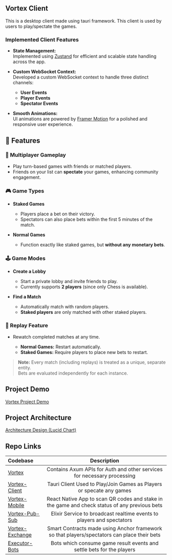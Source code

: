 ## Vortex Client
This is a desktop client made using tauri framework. This client is used by users to play/spectate the games.

### Implemented Client Features

- **State Management:**  
  Implemented using [Zustand](https://github.com/pmndrs/zustand) for efficient and scalable state handling across the app.

- **Custom WebSocket Context:**  
  Developed a custom WebSocket context to handle three distinct channels:
  - **User Events**
  - **Player Events**
  - **Spectator Events**

- **Smooth Animations:**  
  UI animations are powered by [Framer Motion](https://www.framer.com/motion/) for a polished and responsive user experience.

## 🧩 Features

### 👥 Multiplayer Gameplay
- Play turn-based games with friends or matched players.
- Friends on your list can **spectate** your games, enhancing community engagement.

### 🎮 Game Types

- **Staked Games**  
  - Players place a bet on their victory.  
  - Spectators can also place bets within the first 5 minutes of the match.

- **Normal Games**  
  - Function exactly like staked games, but **without any monetary bets**.

### 🕹 Game Modes

- **Create a Lobby**  
  - Start a private lobby and invite friends to play.
  - Currently supports **2 players** (since only Chess is available).

- **Find a Match**  
  - Automatically match with random players.
  - **Staked players** are only matched with other staked players.

### 🔁 Replay Feature

- Rewatch completed matches at any time.

  - **Normal Games:** Restart automatically.
  - **Staked Games:** Require players to place new bets to restart.

> **Note:** Every match (including replays) is treated as a unique, separate entity.  
> Bets are evaluated independently for each instance.


## Project Demo
[Vortex Project Demo](https://drive.google.com/file/d/1lKqdKbO27KRdyTNZOglrE2yBy8Z1vdj7/view?usp=sharing)

## Project Architecture
[Architecture Design (Lucid Chart)](https://lucid.app/lucidchart/7da583bc-493c-45dc-80b7-34f6002b7646/edit?viewport_loc=-6565%2C-2146%2C8975%2C4355%2C0_0&invitationId=inv_0f90b33d-902f-4d79-b65c-6f4ab7641f46)


## Repo Links

| Codebase              |      Description          |
| :-------------------- | :-----------------------: |
| [Vortex](https://github.com/kratos2377/vortex)    |    Contains Axum APIs for Auth and other services for necessary processing |
| [Vortex-Client](https://github.com/kratos2377/vortex-client)    |  Tauri Client Used to Play/Join Games as Players or specate any games          |
| [Vortex-Mobile](github.com/kratos2377/vortex-mobile)            |      React Native App to scan QR codes and stake in the game and check status of any previous bets       |
| [Vortex-Pub-Sub](https://github.com/kratos2377/vortex-pub-sub)|  Elixir Service to broadcast realtime events to players and spectators    |
| [Vortex-Exchange](github.com/kratos2377/vortex-exchange)        |  Smart Contracts made using Anchor framework so that players/spectators can place their bets |
| [Executor-Bots](https://github.com/kratos2377/executor-bots)        |  Bots which consume game result events and settle bets for the players |
